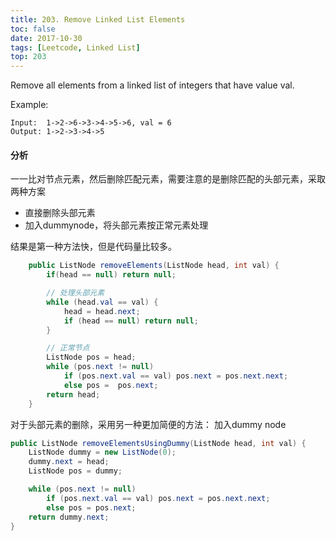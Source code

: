 ```yaml
---
title: 203. Remove Linked List Elements
toc: false
date: 2017-10-30
tags: [Leetcode, Linked List]
top: 203
---
```



Remove all elements from a linked list of integers that have value val.

Example:

```
Input:  1->2->6->3->4->5->6, val = 6
Output: 1->2->3->4->5
```

#### 分析

 一一比对节点元素，然后删除匹配元素，需要注意的是删除匹配的头部元素，采取两种方案
 
 * 直接删除头部元素
 * 加入dummynode，将头部元素按正常元素处理


结果是第一种方法快，但是代码量比较多。

```Java
    public ListNode removeElements(ListNode head, int val) {
        if(head == null) return null;

        // 处理头部元素
        while (head.val == val) {
            head = head.next;
            if (head == null) return null;
        }

        // 正常节点
        ListNode pos = head;
        while (pos.next != null)
            if (pos.next.val == val) pos.next = pos.next.next;
            else pos =  pos.next;
        return head;
    }
```

对于头部元素的删除，采用另一种更加简便的方法： 加入dummy node

```Java
public ListNode removeElementsUsingDummy(ListNode head, int val) {
    ListNode dummy = new ListNode(0);
    dummy.next = head;
    ListNode pos = dummy;

    while (pos.next != null)
        if (pos.next.val == val) pos.next = pos.next.next;
        else pos = pos.next;
    return dummy.next;
}
```


